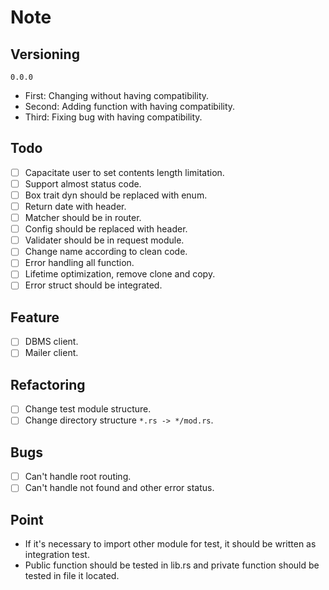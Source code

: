 # Note
## Versioning
`0.0.0`
- First: Changing without having compatibility.
- Second: Adding function with having compatibility.
- Third: Fixing bug with having compatibility.
## Todo
- [ ] Capacitate user to set contents length limitation.
- [ ] Support almost status code.
- [ ] Box trait dyn should be replaced with enum.
- [ ] Return date with header.
- [ ] Matcher should be in router.
- [ ] Config should be replaced with header.
- [ ] Validater should be in request module.
- [ ] Change name according to clean code.
- [ ] Error handling all function.
- [ ] Lifetime optimization, remove clone and copy.
- [ ] Error struct should be integrated.
## Feature
- [ ] DBMS client.
- [ ] Mailer client.
## Refactoring
- [ ] Change test module structure.
- [ ] Change directory structure `*.rs -> */mod.rs`.
## Bugs
- [ ] Can't handle root routing.
- [ ] Can't handle not found and other error status.
## Point
- If it's necessary to import other module for test, it should be written as integration test.
- Public function should be tested in lib.rs and private function should be tested in file it located.
